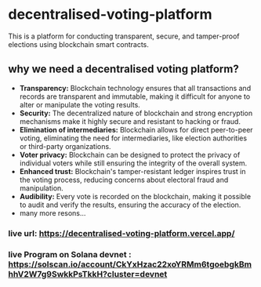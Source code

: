 # decentralised-voting-platform
 
This is a platform for conducting transparent, secure, and tamper-proof elections using blockchain smart contracts. 

## why we need a decentralised voting platform?
- **Transparency:** Blockchain technology ensures that all transactions and records are transparent and immutable, making it difficult for anyone to alter or manipulate the voting results. 
- **Security:** The decentralized nature of blockchain and strong encryption mechanisms make it highly secure and resistant to hacking or fraud.
- **Elimination of intermediaries:** Blockchain allows for direct peer-to-peer voting, eliminating the need for intermediaries, like election authorities or third-party organizations.
- **Voter privacy:** Blockchain can be designed to protect the privacy of individual voters while still ensuring the integrity of the overall system.
- **Enhanced trust:** Blockchain's tamper-resistant ledger inspires trust in the voting process, reducing concerns about electoral fraud and manipulation.
- **Audibility:** Every vote is recorded on the blockchain, making it possible to audit and verify the results, ensuring the accuracy of the election.
- many more resons...

### live url: https://decentralised-voting-platform.vercel.app/ 

### live Program on Solana devnet : https://solscan.io/account/CkYxHzac22xoYRMm6tgoebgkBmhhV2W7g9SwkkPsTkkH?cluster=devnet 
